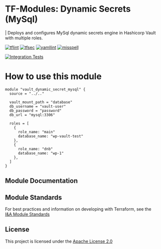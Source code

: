 <!-- BEGIN_TF_DOCS -->
# TF-Modules: Dynamic Secrets (MySql)

| Deploys and configures MySql dynamic secrets engine in Hashicorp Vault with multiple roles.


[![tflint](https://github.com/tf-vault-modules/terraform-vault-dynamic-secrets-mysql/actions/workflows/tflint.yaml/badge.svg)](https://github.com/tf-vault-modules/terraform-vault-dynamic-secrets-mysql/actions/workflows/tflint.yaml)
[![tfsec](https://github.com/tf-vault-modules/terraform-vault-dynamic-secrets-mysql/actions/workflows/tfsec.yaml/badge.svg)](https://github.com/tf-vault-modules/terraform-vault-dynamic-secrets-mysql/actions/workflows/tfsec.yaml)
[![yamllint](https://github.com/tf-vault-modules/terraform-vault-dynamic-secrets-mysql/actions/workflows/yamllint.yaml/badge.svg)](https://github.com/tf-vault-modules/terraform-vault-dynamic-secrets-mysql/actions/workflows/yamllint.yaml)
[![misspell](https://github.com/tf-vault-modules/terraform-vault-dynamic-secrets-mysql/actions/workflows/misspell.yaml/badge.svg)](https://github.com/tf-vault-modules/terraform-vault-dynamic-secrets-mysql/actions/workflows/misspell.yaml)

[![Integration Tests](https://github.com/tf-vault-modules/terraform-vault-dynamic-secrets-mysql/actions/workflows/integration.yaml/badge.svg)](https://github.com/tf-vault-modules/terraform-vault-dynamic-secrets-mysql/actions/workflows/integration.yaml)


<!-- markdownlint-disable MD001 -->
# How to use this module




```
module "vault_dynamic_secret_mysql" {
  source = "../.."

  vault_mount_path = "database"
  db_username = "vault-user"
  db_password = "password"
  db_url = "mysql:3306"

  roles = [
    {
      role_name: "main"
      database_name: "wp-vault-test"
    },
    {
      role_name: "dnb"
      database_name: "wp-1"
    },
  ]
}
```

## Module Documentation

## Module Standards

For best practices and information on developing with Terraform, see the [I&A Module Standards](https://aws-ia.github.io/standards-terraform/)

## License

This project is licensed under the [Apache License 2.0](https://github.com/shibayan/terraform-azurerm-keyvault-acmebot/blob/master/LICENSE)

<!-- END_TF_DOCS -->
